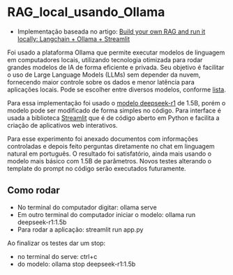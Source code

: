 # RAG_local_usando_Ollama

- Implementação baseada no artigo: [Build your own RAG and run it locally: Langchain + Ollama + Streamlit](https://medium.com/@vndee.huynh/build-your-own-rag-and-run-it-locally-langchain-ollama-streamlit-181d42805895)

Foi usado a plataforma Ollama que permite executar modelos de linguagem em computadores locais, utilizando tecnologia otimizada para rodar grandes modelos de IA de forma eficiente e privada. Seu objetivo é facilitar o uso de Large Language Models (LLMs) sem depender da nuvem, fornecendo maior controle sobre os dados e menor latência para aplicações locais. Pode se escolher entre diversos modelos, conforme [lista](https://ollama.com/search).

Para essa implementação foi usado o [modelo deepseek-r1](https://ollama.com/library/deepseek-r1:1.5b) de 1.5B, porém o modelo pode ser modificado de forma simples no código.
Para interface é usada a biblioteca [Streamlit](https://streamlit.io/) que é de código aberto em Python e facilita a criação de aplicativos web interativos.

Para esse experimento foi anexado documentos com informações controladas e depois feito perguntas diretamente no chat em linguagem natural em português. O resultado foi satisfatório, ainda mais usando o modelo mais básico com 1.5B de parâmetros. Novos testes alterando o template do prompt no código serão executados futuramente.

## Como rodar

- No terminal do computador digitar: ollama serve
- Em outro terminal do computador iniciar o modelo: ollama run deepseek-r1:1.5b
- Para rodar a aplicação: streamlit run app.py

Ao finalizar os testes dar um stop:

- no terminal do serve: ctrl+c
- do modelo: ollama stop deepseek-r1:1.5b
